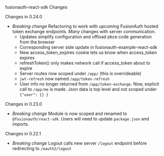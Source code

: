 fusionauth-react-sdk Changes

Changes in 0.24.0

-   _Breaking change_ Refactoring to work with upcoming FusionAuth hosted token exchange endpoints. _Many_ changes with server communication.
    -   Updates simplify configuration and offload pkce code generation from the browser
    -   Corresponding server side update in fusionauth-example-react-sdk
    -   New access_token_expires cookie lets us know when access_token expires
    -   refreshToken() only makes network call if access_token about to expire
    -   Server routes now scoped under `/app/` (this is overrideable)
    -   `jwt-refresh` now named `/app/token-refresh`
    -   User info no longer returned from `/app/token-exchange`. Now, explicit call to `/app/me` is made. Json data is top level and not scoped under `{"user": {} }`

Changes in 0.23.0

-   _Breaking change_ Module is now scoped and renamed to `@fusionauth/react-sdk`. Users will need to update `package.json` and imports.

Changes in 0.22.1

-   _Breaking change_ Logout calls new server `/logout` endpoint before redirecting to `/oauth2/logout`
